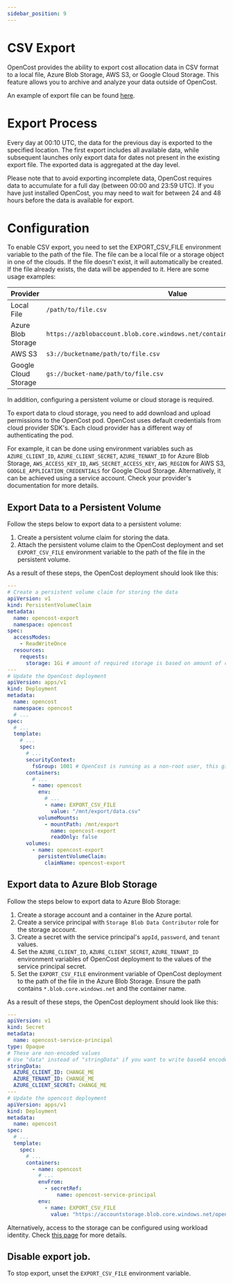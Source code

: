 ```yaml
---
sidebar_position: 9
---
```


# CSV Export

OpenCost provides the ability to export cost allocation data in CSV format to a local file, Azure Blob Storage, AWS S3, or Google Cloud Storage. This feature allows you to archive and analyze your data outside of OpenCost.

An example of export file can be found [here](/export-sample.csv).

# Export Process

Every day at 00:10 UTC, the data for the previous day is exported to the specified location. The first export includes all available data, while subsequent launches only export data for dates not present in the existing export file. The exported data is aggregated at the day level.

Please note that to avoid exporting incomplete data, OpenCost requires data to accumulate for a full day (between 00:00 and 23:59 UTC). If you have just installed OpenCost, you may need to wait for between 24 and 48 hours before the data is available for export.


# Configuration

To enable CSV export, you need to set the EXPORT_CSV_FILE environment variable to the path of the file. The file can be a local file or a storage object in one of the clouds. If the file doesn't exist, it will automatically be created. If the file already exists, the data will be appended to it.
Here are some usage examples:

| Provider             | Value                                                                        |
|----------------------|------------------------------------------------------------------------------|
| Local File           | `/path/to/file.csv `                                                         |
| Azure Blob Storage   | `https://azblobaccount.blob.core.windows.net/containername/path/to/file.csv` |
| AWS S3               | `s3://bucketname/path/to/file.csv `                                          |
| Google Cloud Storage | `gs://bucket-name/path/to/file.csv`                                          |


In addition, configuring a persistent volume or cloud storage is required.

To export data to cloud storage, you need to add download and upload permissions to the OpenCost pod. OpenCost uses default credentials from cloud provider SDK's. Each cloud provider has a different way of authenticating the pod.

For example, it can be done using environment variables such as `AZURE_CLIENT_ID`, `AZURE_CLIENT_SECRET`, `AZURE_TENANT_ID` for Azure Blob Storage, `AWS_ACCESS_KEY_ID`, `AWS_SECRET_ACCESS_KEY`, `AWS_REGION` for AWS S3, `GOOGLE_APPLICATION_CREDENTIALS` for Google Cloud Storage. Alternatively, it can be achieved using a service account. Check your provider's documentation for more details.

## Export Data to a Persistent Volume

Follow the steps below to export data to a persistent volume:

1. Create a persistent volume claim for storing the data.
2. Attach the persistent volume claim to the OpenCost deployment and set `EXPORT_CSV_FILE` environment variable to the path of the file in the persistent volume.

As a result of these steps, the OpenCost deployment should look like this:

```yaml
---
# Create a persistent volume claim for storing the data
apiVersion: v1
kind: PersistentVolumeClaim
metadata:
  name: opencost-export
  namespace: opencost
spec:
  accessModes:
    - ReadWriteOnce
  resources:
    requests:
      storage: 1Gi # amount of required storage is based on amount of containers running on the cluster, adjust if required
---
# Update the OpenCost deployment
apiVersion: apps/v1
kind: Deployment
metadata:
  name: opencost
  namespace: opencost
  # ...
spec:
  # ...
  template:
    # ...
    spec:
      # ...
      securityContext:
        fsGroup: 1001 # OpenCost is running as a non-root user, this gives container permission to write to the pvc
      containers:
        # ...
        - name: opencost
          env:
            # ...
            - name: EXPORT_CSV_FILE
              value: "/mnt/export/data.csv"
          volumeMounts:
            - mountPath: /mnt/export
              name: opencost-export
              readOnly: false
      volumes:
        - name: opencost-export
          persistentVolumeClaim:
            claimName: opencost-export
```


## Export data to Azure Blob Storage

Follow the steps below to export data to Azure Blob Storage:
1. Create a storage account and a container in the Azure portal.
2. Create a service principal with `Storage Blob Data Contributor` role for the storage account.
3. Create a secret with the service principal's `appId`, `password`, and `tenant` values.
4. Set the `AZURE_CLIENT_ID`, `AZURE_CLIENT_SECRET`, `AZURE_TENANT_ID` environment variables of OpenCost deployment to the values of the service principal secret.
5. Set the `EXPORT_CSV_FILE` environment variable of OpenCost deployment to the path of the file in the Azure Blob Storage. Ensure the path contains `*.blob.core.windows.net` and the container name.

As a result of these steps, the OpenCost deployment should look like this:
```yaml
---
apiVersion: v1
kind: Secret
metadata:
  name: opencost-service-principal
type: Opaque
# These are non-encoded values
# Use "data" instead of "stringData" if you want to write base64 encoded secrets
stringData:
  AZURE_CLIENT_ID: CHANGE_ME
  AZURE_TENANT_ID: CHANGE_ME
  AZURE_CLIENT_SECRET: CHANGE_ME
---
# Update the opencost deployment
apiVersion: apps/v1
kind: Deployment
metadata:
  name: opencost
spec:
  # ...
  template:
    spec:
      # ...
      containers:
        - name: opencost
          # ...
          envFrom:
            - secretRef:
                name: opencost-service-principal
          env:
            - name: EXPORT_CSV_FILE
              value: "https://accountstorage.blob.core.windows.net/opencost/path/to/file.csv"
```

Alternatively, access to the storage can be configured using workload identity. Check [this page](https://learn.microsoft.com/en-us/azure/aks/workload-identity-overview) for more details.

## Disable export job.

To stop export, unset the `EXPORT_CSV_FILE` environment variable.
